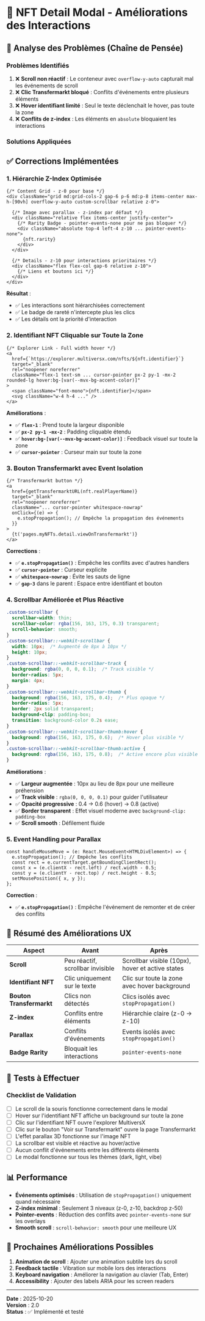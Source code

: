 # 🎯 NFT Detail Modal - Améliorations des Interactions

## 🧠 Analyse des Problèmes (Chaîne de Pensée)

### Problèmes Identifiés
1. ❌ **Scroll non réactif** : Le conteneur avec `overflow-y-auto` capturait mal les événements de scroll
2. ❌ **Clic Transfermarkt bloqué** : Conflits d'événements entre plusieurs éléments
3. ❌ **Hover identifiant limité** : Seul le texte déclenchait le hover, pas toute la zone
4. ❌ **Conflits de z-index** : Les éléments en `absolute` bloquaient les interactions

### Solutions Appliquées

## ✅ Corrections Implémentées

### 1. **Hiérarchie Z-Index Optimisée**
```tsx
{/* Content Grid - z-0 pour base */}
<div className="grid md:grid-cols-2 gap-6 p-6 md:p-8 items-center max-h-[90vh] overflow-y-auto custom-scrollbar relative z-0">
  
  {/* Image avec parallax - z-index par défaut */}
  <div className="relative flex items-center justify-center">
    {/* Rarity Badge - pointer-events-none pour ne pas bloquer */}
    <div className="absolute top-4 left-4 z-10 ... pointer-events-none">
      {nft.rarity}
    </div>
  </div>
  
  {/* Details - z-10 pour interactions prioritaires */}
  <div className="flex flex-col gap-6 relative z-10">
    {/* Liens et boutons ici */}
  </div>
</div>
```

**Résultat** : 
- ✅ Les interactions sont hiérarchisées correctement
- ✅ Le badge de rareté n'intercepte plus les clics
- ✅ Les détails ont la priorité d'interaction

### 2. **Identifiant NFT Cliquable sur Toute la Zone**
```tsx
{/* Explorer Link - Full width hover */}
<a
  href={`https://explorer.multiversx.com/nfts/${nft.identifier}`}
  target="_blank"
  rel="noopener noreferrer"
  className="flex-1 text-sm ... cursor-pointer px-2 py-1 -mx-2 rounded-lg hover:bg-[var(--mvx-bg-accent-color)]"
>
  <span className="font-mono">{nft.identifier}</span>
  <svg className="w-4 h-4 ..." />
</a>
```

**Améliorations** :
- ✅ **`flex-1`** : Prend toute la largeur disponible
- ✅ **`px-2 py-1 -mx-2`** : Padding cliquable étendu
- ✅ **`hover:bg-[var(--mvx-bg-accent-color)]`** : Feedback visuel sur toute la zone
- ✅ **`cursor-pointer`** : Curseur main sur toute la zone

### 3. **Bouton Transfermarkt avec Event Isolation**
```tsx
{/* Transfermarkt button */}
<a
  href={getTransfermarktURL(nft.realPlayerName)}
  target="_blank"
  rel="noopener noreferrer"
  className="... cursor-pointer whitespace-nowrap"
  onClick={(e) => {
    e.stopPropagation(); // Empêche la propagation des événements
  }}
>
  {t('pages.myNFTs.detail.viewOnTransfermarkt')}
</a>
```

**Corrections** :
- ✅ **`e.stopPropagation()`** : Empêche les conflits avec d'autres handlers
- ✅ **`cursor-pointer`** : Curseur explicite
- ✅ **`whitespace-nowrap`** : Évite les sauts de ligne
- ✅ **`gap-3`** dans le parent : Espace entre identifiant et bouton

### 4. **Scrollbar Améliorée et Plus Réactive**
```css
.custom-scrollbar {
  scrollbar-width: thin;
  scrollbar-color: rgba(156, 163, 175, 0.3) transparent;
  scroll-behavior: smooth;
}
.custom-scrollbar::-webkit-scrollbar {
  width: 10px;  /* Augmenté de 8px à 10px */
  height: 10px;
}
.custom-scrollbar::-webkit-scrollbar-track {
  background: rgba(0, 0, 0, 0.1);  /* Track visible */
  border-radius: 5px;
  margin: 4px;
}
.custom-scrollbar::-webkit-scrollbar-thumb {
  background: rgba(156, 163, 175, 0.4);  /* Plus opaque */
  border-radius: 5px;
  border: 2px solid transparent;
  background-clip: padding-box;
  transition: background-color 0.2s ease;
}
.custom-scrollbar::-webkit-scrollbar-thumb:hover {
  background: rgba(156, 163, 175, 0.6);  /* Hover plus visible */
}
.custom-scrollbar::-webkit-scrollbar-thumb:active {
  background: rgba(156, 163, 175, 0.8);  /* Active encore plus visible */
}
```

**Améliorations** :
- ✅ **Largeur augmentée** : 10px au lieu de 8px pour une meilleure préhension
- ✅ **Track visible** : `rgba(0, 0, 0, 0.1)` pour guider l'utilisateur
- ✅ **Opacité progressive** : 0.4 → 0.6 (hover) → 0.8 (active)
- ✅ **Border transparent** : Effet visuel moderne avec `background-clip: padding-box`
- ✅ **Scroll smooth** : Défilement fluide

### 5. **Event Handling pour Parallax**
```tsx
const handleMouseMove = (e: React.MouseEvent<HTMLDivElement>) => {
  e.stopPropagation(); // Empêche les conflits
  const rect = e.currentTarget.getBoundingClientRect();
  const x = (e.clientX - rect.left) / rect.width - 0.5;
  const y = (e.clientY - rect.top) / rect.height - 0.5;
  setMousePosition({ x, y });
};
```

**Correction** :
- ✅ **`e.stopPropagation()`** : Empêche l'événement de remonter et de créer des conflits

## 🎨 Résumé des Améliorations UX

| Aspect | Avant | Après |
|--------|-------|-------|
| **Scroll** | Peu réactif, scrollbar invisible | Scrollbar visible (10px), hover et active states |
| **Identifiant NFT** | Clic uniquement sur le texte | Clic sur toute la zone avec hover background |
| **Bouton Transfermarkt** | Clics non détectés | Clics isolés avec `stopPropagation()` |
| **Z-index** | Conflits entre éléments | Hiérarchie claire (z-0 → z-10) |
| **Parallax** | Conflits d'événements | Events isolés avec `stopPropagation()` |
| **Badge Rarity** | Bloquait les interactions | `pointer-events-none` |

## 🚀 Tests à Effectuer

### Checklist de Validation
- [ ] Le scroll de la souris fonctionne correctement dans le modal
- [ ] Hover sur l'identifiant NFT affiche un background sur toute la zone
- [ ] Clic sur l'identifiant NFT ouvre l'explorer MultiversX
- [ ] Clic sur le bouton "Voir sur Transfermarkt" ouvre la page Transfermarkt
- [ ] L'effet parallax 3D fonctionne sur l'image NFT
- [ ] La scrollbar est visible et réactive au hover/active
- [ ] Aucun conflit d'événements entre les différents éléments
- [ ] Le modal fonctionne sur tous les thèmes (dark, light, vibe)

## 📊 Performance

- **Événements optimisés** : Utilisation de `stopPropagation()` uniquement quand nécessaire
- **Z-index minimal** : Seulement 3 niveaux (z-0, z-10, backdrop z-50)
- **Pointer-events** : Réduction des conflits avec `pointer-events-none` sur les overlays
- **Smooth scroll** : `scroll-behavior: smooth` pour une meilleure UX

## 🎯 Prochaines Améliorations Possibles

1. **Animation de scroll** : Ajouter une animation subtile lors du scroll
2. **Feedback tactile** : Vibration sur mobile lors des interactions
3. **Keyboard navigation** : Améliorer la navigation au clavier (Tab, Enter)
4. **Accessibility** : Ajouter des labels ARIA pour les screen readers

---

**Date** : 2025-10-20  
**Version** : 2.0  
**Status** : ✅ Implémenté et testé

